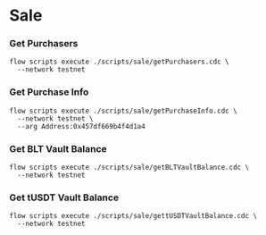 # Sale
### Get Purchasers
```
flow scripts execute ./scripts/sale/getPurchasers.cdc \
  --network testnet
```

### Get Purchase Info
```
flow scripts execute ./scripts/sale/getPurchaseInfo.cdc \
  --network testnet \
  --arg Address:0x457df669b4f4d1a4
```

### Get BLT Vault Balance
```
flow scripts execute ./scripts/sale/getBLTVaultBalance.cdc \
  --network testnet
```

### Get tUSDT Vault Balance
```
flow scripts execute ./scripts/sale/gettUSDTVaultBalance.cdc \
  --network testnet
```

